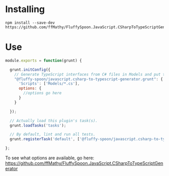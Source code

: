 # Installing
```shell
npm install --save-dev https://github.com/ffMathy/FluffySpoon.JavaScript.CSharpToTypeScriptGenerator.Grunt.git
```

# Use
```javascript
module.exports = function(grunt) {

  grunt.initConfig({
    // Generate TypeScript interfaces from C# files in Models and put them into Scripts as one .d.ts file for every .cs file.
    "@fluffy-spoon/javascript.csharp-to-typescript-generator.grunt": {
      'Scripts': ['Models/*.cs'],
      options: {
        //options go here
      }
    }

  });

  // Actually load this plugin's task(s).
  grunt.loadTasks('tasks');

  // By default, lint and run all tests.
  grunt.registerTask('default', ['@fluffy-spoon/javascript.csharp-to-typescript-generator.grunt']);

};
```

To see what options are available, go here: https://github.com/ffMathy/FluffySpoon.JavaScript.CSharpToTypeScriptGenerator
